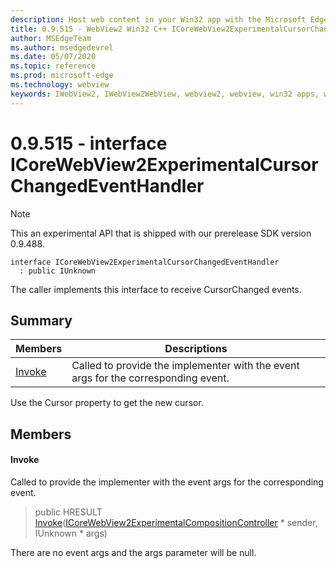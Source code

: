 ```yaml
---
description: Host web content in your Win32 app with the Microsoft Edge WebView2 control
title: 0.9.515 - WebView2 Win32 C++ ICoreWebView2ExperimentalCursorChangedEventHandler
author: MSEdgeTeam
ms.author: msedgedevrel
ms.date: 05/07/2020
ms.topic: reference
ms.prod: microsoft-edge
ms.technology: webview
keywords: IWebView2, IWebView2WebView, webview2, webview, win32 apps, win32, edge, ICoreWebView2, ICoreWebView2Controller, browser control, edge html
---
```


# 0.9.515 - interface ICoreWebView2ExperimentalCursorChangedEventHandler 

> [!NOTE]
> This an experimental API that is shipped with our prerelease SDK version 0.9.488.

```
interface ICoreWebView2ExperimentalCursorChangedEventHandler
  : public IUnknown
```

The caller implements this interface to receive CursorChanged events.

## Summary

 Members                        | Descriptions
--------------------------------|---------------------------------------------
[Invoke](#invoke) | Called to provide the implementer with the event args for the corresponding event.

Use the Cursor property to get the new cursor.

## Members

#### Invoke 

Called to provide the implementer with the event args for the corresponding event.

> public HRESULT [Invoke](#invoke)([ICoreWebView2ExperimentalCompositionController](icorewebview2experimentalcompositioncontroller.md) * sender, IUnknown * args)

There are no event args and the args parameter will be null.


